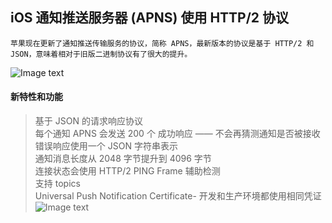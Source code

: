 ## iOS 通知推送服务器 (APNS) 使用 HTTP/2 协议
    苹果现在更新了通知推送传输服务的协议，简称 APNS，最新版本的协议是基于 HTTP/2 和 JSON，意味着相对于旧版二进制协议有了很大的提升。

![Image text](675337-1b7dfc31c2f70319.jpg)
#### 新特性和功能
> 基于 JSON 的请求响应协议  
> 每个通知 APNS 会发送 200 个 成功响应 —— 不会再猜测通知是否被接收  
> 错误响应使用一个 JSON 字符串表示  
> 通知消息长度从 2048 字节提升到 4096 字节  
> 连接状态会使用 HTTP/2 PING Frame 辅助检测  
> 支持 topics  
> Universal Push Notification Certificate- 开发和生产环境都使用相同凭证
![Image text](675337-b47174b3f5db329d.jpg)

